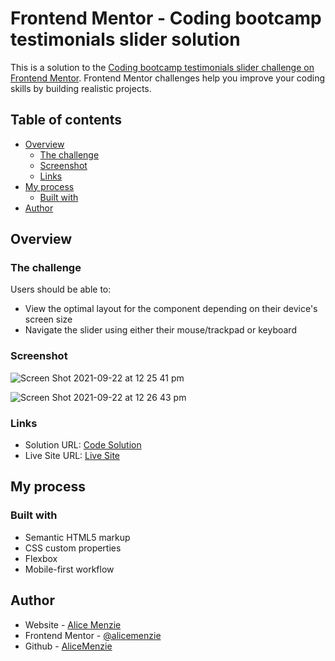 # Frontend Mentor - Coding bootcamp testimonials slider solution

This is a solution to the [Coding bootcamp testimonials slider challenge on Frontend Mentor](https://www.frontendmentor.io/challenges/coding-bootcamp-testimonials-slider-4FNyLA8JL). Frontend Mentor challenges help you improve your coding skills by building realistic projects. 

## Table of contents

- [Overview](#overview)
  - [The challenge](#the-challenge)
  - [Screenshot](#screenshot)
  - [Links](#links)
- [My process](#my-process)
  - [Built with](#built-with)
- [Author](#author)



## Overview

### The challenge

Users should be able to:

- View the optimal layout for the component depending on their device's screen size
- Navigate the slider using either their mouse/trackpad or keyboard

### Screenshot
![Screen Shot 2021-09-22 at 12 25 41 pm](https://user-images.githubusercontent.com/73300606/134273802-7768cc0f-6a93-4000-a4d5-44ee43585c0e.png)

![Screen Shot 2021-09-22 at 12 26 43 pm](https://user-images.githubusercontent.com/73300606/134273899-1f21ad00-1e22-4622-9f0b-3f939e959fe4.png)


### Links

- Solution URL: [Code Solution](https://github.com/AliceMenzie/coding-boostcamp-testimonials)
- Live Site URL: [Live Site](https://alicemenzie.github.io/coding-boostcamp-testimonials/)

## My process

### Built with

- Semantic HTML5 markup
- CSS custom properties
- Flexbox
- Mobile-first workflow


## Author

- Website - [Alice Menzie](https://www.alicemenzie.dev)
- Frontend Mentor - [@alicemenzie](https://www.frontendmentor.io/profile/AliceMenzie)
- Github - [AliceMenzie](https://github.com/AliceMenzie)

